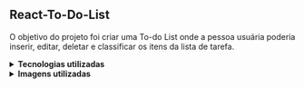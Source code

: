 ## React-To-Do-List

O objetivo do projeto foi criar uma To-do List onde a pessoa usuária poderia inserir, editar, deletar e classificar os itens da lista de tarefa.

<details>
  <summary><strong>Tecnologias utilizadas</strong></summary>

- React.js (Gerenciamento de estado com Context API)
- CSS (Puro)
</details>

<details>
  <summary><strong>Imagens utilizadas</strong></summary>
  
- Illustration by <a href="https://icons8.com/illustrations/author/WsYoyZ6jp8sg">Victoria Chepkasova</a> from <a href="https://icons8.com/illustrations">Ouch!</a>
- <a target="_blank" href="https://icons8.com/icon/104152/add">Add icon</a> by Icons8
- <a target="_blank" href="https://icons8.com/icon/swIHJzf1pSxX/edit">Edit icon</a> by Icons8
- <a target="_blank" href="https://icons8.com/icon/81438/done">Done icon</a> by Icons8
- <a target="_blank" href="https://icons8.com/icon/5IZaXQn5qF1X/delete">Delete icon</a> by Icons8

</details>
